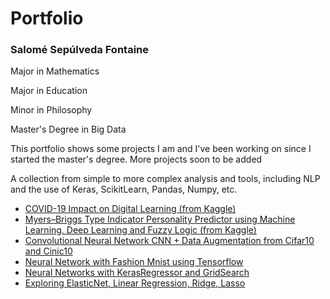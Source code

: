<h1>Portfolio</h1>
<h3>Salomé Sepúlveda Fontaine</h3>
<p>Major in Mathematics</p> 
<p>Major in Education</p>
<p>Minor in Philosophy</p>
<p> Master's Degree in Big Data</p>

<p>This portfolio shows some projects I am and I've been working on since I started the master's degree. More projects soon to be added </p>
<p> A collection from simple to more complex analysis and tools, including NLP and the use of Keras, ScikitLearn, Pandas, Numpy, etc.<p>
  
<ul>
    
 <li> <a href='https://www.kaggle.com/filo12guda/learnplatform-covid-19-impact-on-digital-learning'>COVID-19 Impact on Digital Learning (from Kaggle) </a></li>
  
  
  <li> <a href='https://github.com/ApusDT/MBTI-Personality-Predictor-using-Machine-Learning'>Myers–Briggs Type Indicator Personality Predictor using Machine Learning, Deep Learning and Fuzzy Logic (from Kaggle)</a></li>
  
  <li> <a href='https://github.com/ApusDT/Convolutional-Neural-Network-CNN-Data-Augmentation'>Convolutional Neural Network CNN + Data Augmentation from Cifar10 and Cinic10</a></li>
  
  <li> <a href='https://github.com/ApusDT/-Red-neuronal-de-clasificaci-n-con-Keras---FashionMnist/blob/main/Copia_de_Copia_de_Entreg_1_Red_neur_Clasificaci%C3%B3n_pynb.ipynb'>Neural Network with Fashion Mnist using Tensorflow</a></li>
  
  <li> <a href='https://github.com/ApusDT/ApusDT-Neural-Networks-with-KerasRegressor-and-GridSearch'>Neural Networks with KerasRegressor and GridSearch</a></li>
 
  <li> <a href='https://github.com/ApusDT/First-approach-to-ElasticNet-Linear-Regression-Ridge-Lasso/blob/main/First_approach_to_ElasticNet%2C_Linear_Regression%2C_Ridge%2C_Lasso.ipynb'>Exploring ElasticNet, Linear Regression, Ridge, Lasso</a></li>
  
    
</ul>
</p>
